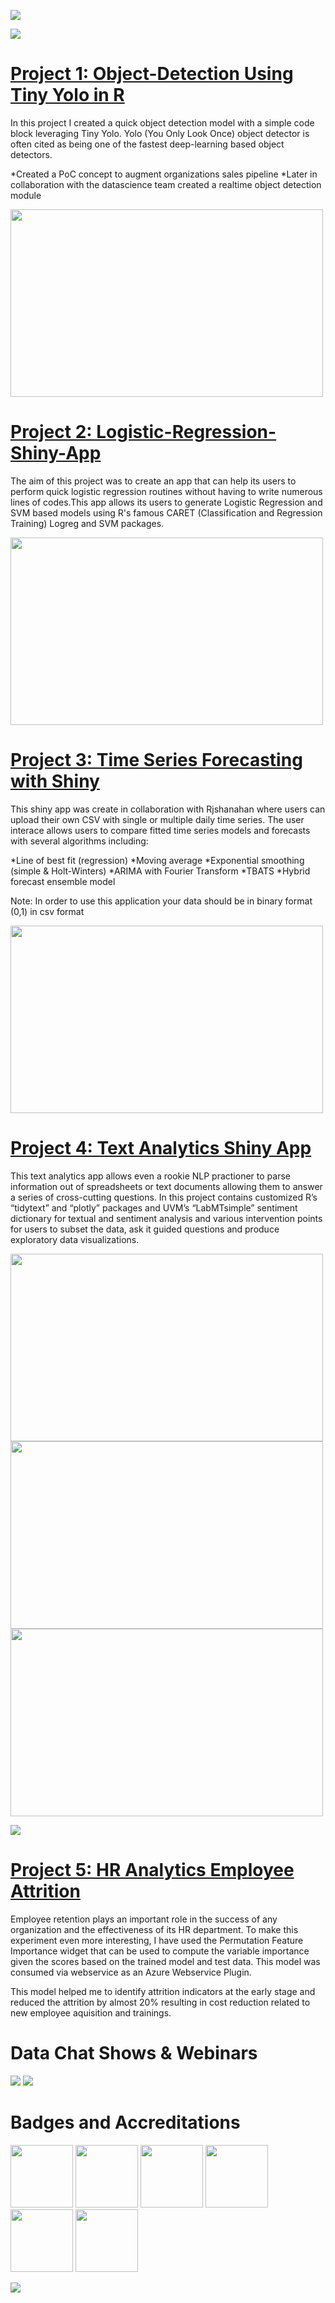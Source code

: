 ![](Images/About%20Sunil.png)


![](Images/R%20Shiny.png)



# [Project 1: Object-Detection Using Tiny Yolo in R](https://github.com/skappal7/Tiny-Yolo-Object-Detection)
In this project I created a quick object detection model with a simple code block leveraging Tiny Yolo. Yolo (You Only Look Once) object detector is often cited as being one of the fastest deep-learning based object detectors.

*Created a PoC concept to augment organizations sales pipeline
*Later in collaboration with the datascience team created a realtime object detection module


<img src="Images/TinyYolo%20Pred.png" width="500" height="300">

# [Project 2: Logistic-Regression-Shiny-App](https://sunilkappal.shinyapps.io/Logistic_Regression_Data_Dojo/)
The aim of this project was to create an app that can help its users to perform quick logistic regression routines without having to write numerous lines of codes.This app allows its users to generate Logistic Regression and SVM based models using R's famous CARET (Classification and Regression Training) Logreg and SVM packages.


<img src="Images/Logistic%20Regression%20App.JPG" width="500" height="300">

# [Project 3: Time Series Forecasting with Shiny](https://rjshanahan.shinyapps.io/Time-Series-Forecasting-with-Shiny/)
This shiny app was create in collaboration with Rjshanahan where users can upload their own CSV with single or multiple daily time series. The user interace allows users to compare fitted time series models and forecasts with several algorithms including:

*Line of best fit (regression)
*Moving average
*Exponential smoothing (simple & Holt-Winters)
*ARIMA with Fourier Transform
*TBATS
*Hybrid forecast ensemble model

Note: In order to use this application your data should be in binary format (0,1) in csv format

<img src="Images/1%20Time%20Series.JPG" width="500" height="300">

# [Project 4: Text Analytics Shiny App](https://sunilkappal.shinyapps.io/Text_Sentiment_Analysis/)
This text analytics app allows even a rookie NLP practioner to parse information out of spreadsheets or text documents allowing them to answer a series of cross-cutting questions. In this project contains customized R’s “tidytext” and “plotly” packages and UVM’s “LabMTsimple” sentiment dictionary for textual and sentiment analysis and various intervention points for users to subset the data, ask it guided questions and produce exploratory data visualizations.

<img src="Images/1%20Text%20Sentiment.PNG" width="500" height="300">

<img src="Images/2%20Text%20Sentiment.PNG" width="500" height="300">

<img src="Images/3%20Text%20Biagrams.PNG" width="500" height="300">


![](Images/Azure%20ML.png)

# [Project 5: HR Analytics Employee Attrition](https://gallery.azure.ai/Experiment/HR-Analytics-Predict-Employee-Attrition)
Employee retention plays an important role in the success of any organization and the effectiveness of its HR department. To make this experiment even more interesting, I have used the Permutation Feature Importance widget that can be used to compute the variable importance given the scores based on the trained model and test data. This model was consumed via webservice as an Azure Webservice Plugin.

This model helped me to identify attrition indicators at the early stage and reduced the attrition by almost 20% resulting in cost reduction related to new employee aquisition and trainings. 

# Data Chat Shows & Webinars

[![](http://img.youtube.com/vi/iycFFbhZf-Y/0.jpg)](http://www.youtube.com/watch?v=iycFFbhZf-Y "Sunil Kappal on Data Driven Chat Show") [![](http://img.youtube.com/vi/HHuycOe4ZZQ/0.jpg)](http://www.youtube.com/watch?v=HHuycOe4ZZQ "Webinar: Risk Analysis Using Conversational Data")

# Badges and Accreditations
<img src="Images/Wharton%20Alumni.png" width="100" height="100"> <img src="Images/penn-logo.png" width="100" height="100"> <img src="Images/Tableau%20Data%20Scientist.png" width="100" height="100"> <img src="Images/IBM%201.png" width="100" height="100"> <img src="Images/1%20H2o.png" width="100" height="100">  <img src="Images/2%20H2o.png" width="100" height="100">
                                                          
![](Images/Contact%20Sunil.png)
